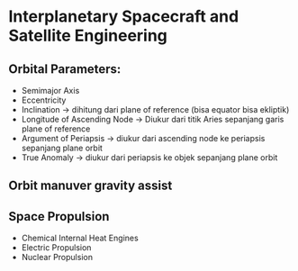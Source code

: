 # Interplanetary Spacecraft and Satellite Engineering

## Orbital Parameters:

- Semimajor Axis
- Eccentricity
- Inclination -> dihitung dari plane of reference (bisa equator bisa ekliptik)
- Longitude of Ascending Node -> Diukur dari titik Aries sepanjang garis plane of reference
- Argument of Periapsis -> diukur dari ascending node ke periapsis sepanjang plane orbit
- True Anomaly -> diukur dari periapsis ke objek sepanjang plane orbit

## Orbit manuver gravity assist

## Space Propulsion
- Chemical Internal Heat Engines
- Electric Propulsion
- Nuclear Propulsion

